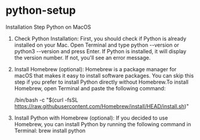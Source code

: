 # python-setup
Installation Step Python on MacOS

1. Check Python Installation:
   First, you should check if Python is already installed on your Mac. Open Terminal and type python --version or python3 --version and press Enter. If Python is installed, it will display the version number. If not, you'll see an error message.

3. Install Homebrew (optional):
   Homebrew is a package manager for macOS that makes it easy to install software packages. You can skip this step if you prefer to install Python directly without Homebrew.To install Homebrew, open Terminal and paste the following command:

   /bin/bash -c "$(curl -fsSL https://raw.githubusercontent.com/Homebrew/install/HEAD/install.sh)"

3. Install Python with Homebrew (optional):
   If you decided to use Homebrew, you can install Python by running the following command in Terminal:
   brew install python
